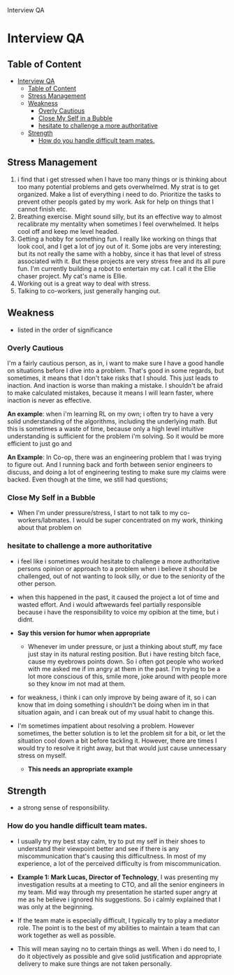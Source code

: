 Interview QA

# Interview QA

## Table of Content
- [Interview QA](#interview-qa)
  - [Table of Content](#table-of-content)
  - [Stress Management](#stress-management)
  - [Weakness](#weakness)
    - [Overly Cautious](#overly-cautious)
    - [Close My Self in a Bubble](#close-my-self-in-a-bubble)
    - [hesitate to challenge a more authoritative](#hesitate-to-challenge-a-more-authoritative)
  - [Strength](#strength)
    - [How do you handle difficult team mates.](#how-do-you-handle-difficult-team-mates)

## Stress Management

1. i find that i get stressed when I have too many things or is thinking about too many potential problems and gets overwhelmed. My strat is to get organized. Make a list of everything i need to do. Prioritize the tasks to prevent other peopls gated by my work. Ask for help on things that I cannot finish etc.
2. Breathing exercise. Might sound silly, but its an effective way to almost recalibrate my mentality when sometimes I feel overwhelmed. It helps cool off and keep me level headed.
3. Getting a hobby for something fun. I really like working on things that look cool, and I get a lot of joy out of it. Some jobs are very interesting; but its not really the same with a hobby, since it has that level of stress associated with it. But these projects are very stress free and its all pure fun. I'm currently building a robot to entertain my cat. I call it the Ellie chaser project. My cat's name is  Ellie.
4. Working out is a great way to deal with stress.
5. Talking to co-workers, just generally hanging out.


## Weakness

- listed in the order of significance 

### Overly Cautious

I'm a fairly cautious person, as in, i want to make sure I have a good handle on situations before I dive into a problem. That's good in some regards, but sometimes, it means that I don't take risks that I should. This just leads to inaction. And inaction is worse than making a mistake. I shouldn't be afraid to make calculated mistakes, because it means I will learn faster, where inaction is never as effective.

**An example**: when i'm learning RL on my own; i often try to have a very solid understanding of the algorithms, including the underlying math. But this is sometimes a waste of time, because only a high level intuitive understanding is sufficient for the problem i'm solving. So it would be more efficient to just go and 

**An Example**: In Co-op, there was an engineering problem that I was trying to figure out. And I running back and forth between senior engineers to discuss, and doing a lot of engineering testing to make sure my claims were backed. Even though at the time, we still had questions; 

### Close My Self in a Bubble

- When I'm under pressure/stress, I start to not talk to my co-workers/labmates. I would be super concentrated on my work, thinking about that problem on

### hesitate to challenge a more authoritative

- i feel like i sometimes would hesitate to challenge a more authoritative persons opinion or approach to a problem when i believe it should be challenged, out of not wanting to look silly, or due to the seniority of the other person.
- when this happened in the past, it caused the project a lot of time and wasted effort. And i would aftwewards feel partially responsible because i have the responsibility to voice my opibion at the time, but i didnt.

- **Say this version for humor when appropriate**
    - Whenever im under pressure, or just a thinking about stuff, my face just stay in its natural resting position. But i have resting bitch face, cause my eyebrows points down. So i often got people who worked with me asked me if im angry at them in the past. I'm trying to be a lot more conscious of this, smile more, joke around with people more so they know im not mad at them. 

- for weakness, i think i can only improve by being aware of it, so i can know that im doing something i shouldn't be doing when im in that situation again, and i can break out of my usual habit to change this.

- I'm sometimes impatient about resolving a problem. However sometimes, the better solution is to let the problem sit for a bit, or let the situation cool down a bit before tackling it. However, there are times I would try to resolve it right away, but that would just cause unnecessary stress on myself.
    -  **This needs an appropriate example**


## Strength

- a strong sense of responsibility.

### How do you handle difficult team mates.

- I usually try my best stay calm, try to put my self in their shoes to understand their viewpoint better and see if there is any miscommunication that's causing this difficultness. In most of my experience, a lot of the perceived difficulty is from miscommunication. 
- **Example 1: Mark Lucas, Director of Technology**, I was presenting my investigation results at a meeting to CTO, and all the senior engineers in my team. Mid way through my presentation he started super angry at me as he believe i ignored his suggestions. So i calmly explained that I was only at the beginning. 

- If the team mate is especially difficult, I typically try to play a mediator role. The point is to the best of my abilities to maintain a team that can work together as well as possible. 
- This will mean saying no to certain things as well. When i do need to, I do it objectively as possible and give solid justification and appropriate delivery to make sure things are not taken personally. 